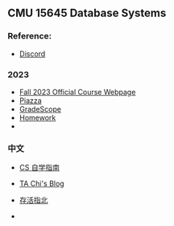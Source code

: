 ## CMU 15645 Database Systems

### Reference: 
- [Discord](https://discord.com/channels/724929902075445281/724929902943404074)

### 2023
- [Fall 2023 Official Course Webpage](https://15445.courses.cs.cmu.edu/fall2023/)
- [Piazza](https://piazza.com/class/ll5n5kglj76qh)
- [GradeScope](https://www.gradescope.com/courses/585997)
- [Homework](https://15445.courses.cs.cmu.edu/fall2023/assignments.html)
- 

### 中文
- [CS 自学指南](https://csdiy.wiki/数据库系统/15445/)
- [TA Chi's Blog](https://www.zhihu.com/tardis/zm/art/592782024?source_id=1003)
- [存活指北](https://www.zhihu.com/tardis/zm/art/592782024?source_id=1003)

- 
